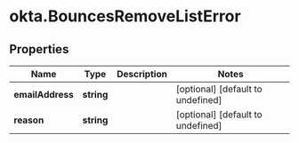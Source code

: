 # okta.BouncesRemoveListError

## Properties

Name | Type | Description | Notes
------------ | ------------- | ------------- | -------------
**emailAddress** | **string** |  | [optional] [default to undefined]
**reason** | **string** |  | [optional] [default to undefined]

